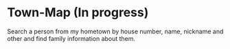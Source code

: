 # Town-Map (In progress)
Search a person from my hometown by house number, name, nickname and other and find family information about them.
